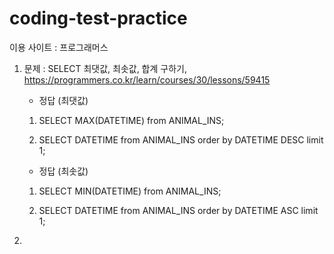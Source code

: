 # coding-test-practice

이용 사이트 : 프로그래머스

1. 문제 : SELECT 최댓값, 최솟값, 합계 구하기, https://programmers.co.kr/learn/courses/30/lessons/59415

    - 정답 (최댓값)
    
    1) SELECT MAX(DATETIME) from ANIMAL_INS;
    
    2) SELECT DATETIME from ANIMAL_INS order by DATETIME DESC limit 1;
    
    - 정답 (최솟값)
    
    1) SELECT MIN(DATETIME) from ANIMAL_INS;
    
    2) SELECT DATETIME from ANIMAL_INS order by DATETIME ASC limit 1;
    
    
    
2. 
